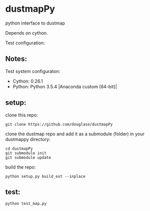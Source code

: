 # dustmapPy
python interface to dustmap

Depends on cython.

Test configuration:

## Notes:

Test system configuraton: 

* Cython: 0.26.1
* Python: Python 3.5.4 |Anaconda custom (64-bit)|

##  setup:

clone this repo:

    git clone https://github.com/douglase/dustmapPy

clone the dustmap repo and add it as a submodule (folder) in your dustmappy directory:

    cd dustmapPy
    git submodule init
    git submodule update

build the repo:

    python setup.py build_ext --inplace

## test:

```
python test_map.py
```

